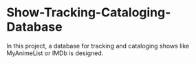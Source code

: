 # Show-Tracking-Cataloging-Database

In this project, a database for tracking and cataloging shows like MyAnimeList or IMDb is designed.
